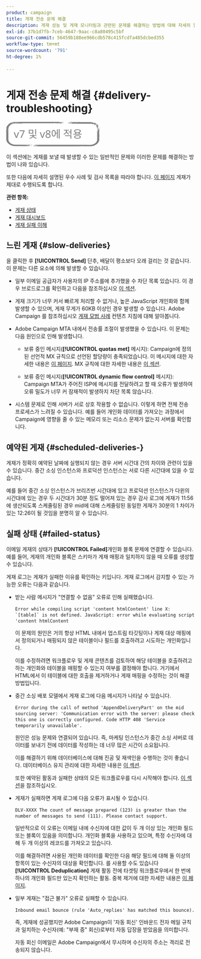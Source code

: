 ```yaml
---
product: campaign
title: 게재 전송 문제 해결
description: 게재 성능 및 게재 모니터링과 관련된 문제를 해결하는 방법에 대해 자세히 알아봅니다
exl-id: 37b1d7fb-7ceb-4647-9aac-c8a80495c5bf
source-git-commit: 56459b188ee966cdb578c415fcdfa485dcbed355
workflow-type: tm+mt
source-wordcount: '791'
ht-degree: 1%

---
```


# 게재 전송 문제 해결 {#delivery-troubleshooting}

![](../../assets/common.svg)

이 섹션에는 게재를 보낼 때 발생할 수 있는 일반적인 문제와 이러한 문제를 해결하는 방법이 나와 있습니다.

또한 다음에 자세히 설명된 우수 사례 및 검사 목록을 따라야 합니다. [이 페이지](delivery-performances.md) 게재가 제대로 수행되도록 합니다.

**관련 항목:**

* [게재 상태](delivery-statuses.md)
* [게재 대시보드](delivery-dashboard.md)
* [게재 실패 이해](understanding-delivery-failures.md)

## 느린 게재 {#slow-deliveries}

을 클릭한 후 **[!UICONTROL Send]** 단추, 배달이 평소보다 오래 걸리는 것 같습니다. 이 문제는 다른 요소에 의해 발생할 수 있습니다.

* 일부 이메일 공급자가 사용자의 IP 주소를에 추가했을 수 차단 목록 있습니다. 이 경우 브로드로그를 확인하고 다음을 참조하십시오 [이 섹션](about-deliverability.md).

* 게재 크기가 너무 커서 빠르게 처리할 수 없거나, 높은 JavaScript 개인화와 함께 발생할 수 있으며, 게재 무게가 60KB 이상인 경우 발생할 수 있습니다. Adobe Campaign 를 참조하십시오 [게재 모범 사례](delivery-best-practices.md) 컨텐츠 지침에 대해 알아봅니다.

* Adobe Campaign MTA 내에서 전송률 조절이 발생했을 수 있습니다. 이 문제는 다음 원인으로 인해 발생합니다.

   * 보류 중인 메시지(**[!UICONTROL quotas met]** 메시지): Campaign에 정의된 선언적 MX 규칙으로 선언된 할당량이 충족되었습니다. 이 메시지에 대한 자세한 내용은 [이 페이지](deliverability-faq.md). MX 규칙에 대한 자세한 내용은 [이 섹션](../../installation/using/email-deliverability.md#about-mx-rules).

   * 보류 중인 메시지(**[!UICONTROL dynamic flow control]** 메시지): Campaign MTA가 주어진 ISP에 메시지를 전달하려고 할 때 오류가 발생하여 오류 밀도가 너무 커 잠재적이 발생하지 차단 목록 않습니다.

* 시스템 문제로 인해 서버가 서로 상호 작용할 수 없습니다. 이렇게 하면 전체 전송 프로세스가 느려질 수 있습니다. 예를 들어 개인화 데이터를 가져오는 과정에서 Campaign에 영향을 줄 수 있는 메모리 또는 리소스 문제가 없는지 서버를 확인합니다.

## 예약된 게재 {#scheduled-deliveries-}

게재가 정확히 예약된 날짜에 실행되지 않는 경우 서버 시간대 간의 차이와 관련이 있을 수 있습니다. 중간 소싱 인스턴스와 프로덕션 인스턴스는 서로 다른 시간대에 있을 수 있습니다.

예를 들어 중간 소싱 인스턴스가 브리즈번 시간대에 있고 프로덕션 인스턴스가 다윈의 시간대에 있는 경우 두 시간대가 30분 정도 떨어져 있는 경우 감사 로그에 게재가 11:56에 생산되도록 스케줄링된 경우 mid에 대해 스케줄링된 동일한 게재가 30분의 1 차이가 있는 12:26이 될 것임을 분명히 알 수 있습니다.

## 실패 상태 {#failed-status}

이메일 게재의 상태가 **[!UICONTROL Failed]**&#x200B;개인화 블록 문제에 연결할 수 있습니다. 예를 들어, 게재의 개인화 블록은 스키마가 게재 매핑과 일치하지 않을 때 오류를 생성할 수 있습니다.

게재 로그는 게재가 실패한 이유를 확인하는 키입니다. 게재 로그에서 감지할 수 있는 가능한 오류는 다음과 같습니다.

* 받는 사람 메시지가 &quot;연결할 수 없음&quot; 오류로 인해 실패했습니다.

   ```
   Error while compiling script 'content htmlContent' line X: `[table]` is not defined. JavaScript: error while evaluating script 'content htmlContent
   ```

   이 문제의 원인은 거의 항상 HTML 내에서 업스트림 타깃팅이나 게재 대상 매핑에서 정의되거나 매핑되지 않은 테이블이나 필드를 호출하려고 시도하는 개인화입니다.

   이를 수정하려면 워크플로우 및 게재 콘텐츠를 검토하여 해당 테이블을 호출하려고 하는 개인화와 테이블을 매핑할 수 있는지 여부를 결정해야 합니다. 거기에서 HTML에서 이 테이블에 대한 호출을 제거하거나 게재 매핑을 수정하는 것이 해결 방법입니다.

* 중간 소싱 배포 모델에서 게재 로그에 다음 메시지가 나타날 수 있습니다.

   ```
   Error during the call of method 'AppendDeliveryPart' on the mid sourcing server: 'Communication error with the server: please check this one is correctly configured. Code HTTP 408 'Service temporarily unavailable'.
   ```

   원인은 성능 문제와 연결되어 있습니다. 즉, 마케팅 인스턴스가 중간 소싱 서버로 데이터를 보내기 전에 데이터를 작성하는 데 너무 많은 시간이 소요됩니다.

   이를 해결하기 위해 데이터베이스에 대해 진공 및 재색인을 수행하는 것이 좋습니다. 데이터베이스 유지 관리에 대한 자세한 내용은 [이 섹션](../../production/using/recommendations.md).

   또한 예약된 활동과 실패한 상태의 모든 워크플로우를 다시 시작해야 합니다. [이 섹션](../../workflow/using/scheduler.md)을 참조하십시오.

* 게재가 실패하면 게재 로그에 다음 오류가 표시될 수 있습니다.

   ```
   DLV-XXXX The count of message prepared (123) is greater than the number of messages to send (111). Please contact support.
   ```

   일반적으로 이 오류는 이메일 내에 수신자에 대한 값이 두 개 이상 있는 개인화 필드 또는 블록이 있음을 의미합니다. 개인화 블록을 사용하고 있으며, 특정 수신자에 대해 두 개 이상의 레코드를 가져오고 있습니다.

   이를 해결하려면 사용된 개인화 데이터를 확인한 다음 해당 필드에 대해 둘 이상의 항목이 있는 수신자의 대상을 확인합니다. 를 사용할 수도 있습니다 **[!UICONTROL Deduplication]** 게재 활동 전에 타겟팅 워크플로우에서 한 번에 하나의 개인화 필드만 있는지 확인하는 활동. 중복 제거에 대한 자세한 내용은 [이 페이지](../../workflow/using/deduplication.md).

* 일부 게재는 &quot;접근 불가&quot; 오류로 실패할 수 있습니다.

   ```
   Inbound email bounce (rule 'Auto_replies' has matched this bounce).
   ```

   즉, 게재에 성공했지만 Adobe Campaign이 &#39;자동 회신&#39; 인바운드 전자 메일 규칙과 일치하는 수신자(예: &quot;부재 중&quot; 회신)로부터 자동 답장을 받았음을 의미합니다.

   자동 회신 이메일은 Adobe Campaign에서 무시하며 수신자의 주소는 격리로 전송되지 않습니다.
